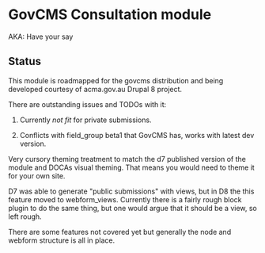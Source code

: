 # GovCMS Consultation module

AKA: Have your say

## Status

This module is roadmapped for the govcms distribution and being
developed courtesy of acma.gov.au Drupal 8 project.

There are outstanding issues and TODOs  with it:

1. Currently *not fit* for private submissions.

2. Conflicts with field_group beta1 that GovCMS has, works
with latest dev version.

Very cursory theming treatment to match the d7 published version
of the module and DOCAs visual theming. That means you would
need to theme it for your own site.

D7 was able to generate "public submissions" with views, but in 
D8 the this feature moved to webform_views. Currently there
is a fairly rough block plugin to do the same thing, but
one would argue that it should be a view, so left rough.

There are some features not covered yet but generally the node
and webform structure is all in place.

